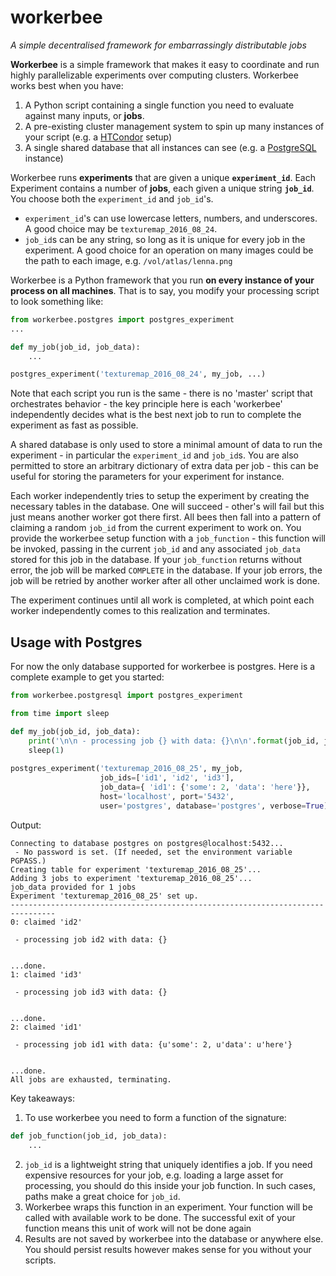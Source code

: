workerbee
=========

*A simple decentralised framework for embarrassingly distributable jobs*

**Workerbee** is a simple framework that makes it easy to coordinate and run highly
parallelizable experiments over computing clusters. Workerbee works best when
you have:

1. A Python script containing a single function you need to evaluate against many inputs, or **jobs**.
2. A pre-existing cluster management system to spin up many instances of your script (e.g. a [HTCondor](https://research.cs.wisc.edu/htcondor/) setup)
3. A single shared database that all instances can see (e.g. a [PostgreSQL](https://www.postgresql.org) instance)

Workerbee runs **experiments** that are given a unique **`experiment_id`**. 
Each Experiment contains a number of **jobs**, each given a unique string **`job_id`**.
You choose both the `experiment_id` and `job_id`'s. 

- `experiment_id`'s can use lowercase letters, numbers, and underscores. A good choice may be `texturemap_2016_08_24`.
- `job_id`s can be any string, so long as it is unique for every job in the experiment. 
  A good choice for an operation on many images could be the path to each image, e.g. `/vol/atlas/lenna.png`

Workerbee is a Python framework that you run **on every instance of your process on all machines**. That is to say,
you modify your processing script to look something like:
```py
from workerbee.postgres import postgres_experiment
...

def my_job(job_id, job_data):
    ...

postgres_experiment('texturemap_2016_08_24', my_job, ...)
```
Note that each script you run is the same - there is no 'master' script that orchestrates behavior - the key principle
here is each 'workerbee' independently decides what is the best next job to run to complete the experiment as fast as
possible.

A shared database is only used to store a minimal amount of data to run the
experiment - in particular the `experiment_id` and `job_id`s. You are also permitted to store an 
arbitrary dictionary of extra data per job - this can be useful for storing the parameters for your 
experiment for instance.

Each worker independently tries to setup the experiment by creating the necessary tables in the database. 
One will succeed - other's will fail but this just means another worker got there first. All bees then
fall into a pattern of claiming a random `job_id` from the current experiment to work on. You provide the workerbee
setup function with a `job_function` - this function will be invoked, passing in the current `job_id` and any associated
`job_data` stored for this job in the database. If your `job_function` returns without error, the job will be marked `COMPLETE`
in the database. If your job errors, the job will be retried by another worker after all other unclaimed work is done.

The experiment continues until all work is completed, at which point each worker independently comes to this realization
and terminates.

Usage with Postgres
-------------------

For now the only database supported for workerbee is postgres. Here is a complete example to get you started:

```py
from workerbee.postgresql import postgres_experiment

from time import sleep

def my_job(job_id, job_data):
    print('\n\n - processing job {} with data: {}\n\n'.format(job_id, job_data))
    sleep(1)
    
postgres_experiment('texturemap_2016_08_25', my_job, 
                    job_ids=['id1', 'id2', 'id3'], 
                    job_data={ 'id1': {'some': 2, 'data': 'here'}}, 
                    host='localhost', port='5432', 
                    user='postgres', database='postgres', verbose=True)
```
Output:
```
Connecting to database postgres on postgres@localhost:5432...
 - No password is set. (If needed, set the environment variable PGPASS.)
Creating table for experiment 'texturemap_2016_08_25'...
Adding 3 jobs to experiment 'texturemap_2016_08_25'...
job_data provided for 1 jobs
Experiment 'texturemap_2016_08_25' set up.
--------------------------------------------------------------------------------
0: claimed 'id2'

 - processing job id2 with data: {}


...done.
1: claimed 'id3'

 - processing job id3 with data: {}


...done.
2: claimed 'id1'

 - processing job id1 with data: {u'some': 2, u'data': u'here'}


...done.
All jobs are exhausted, terminating.
```
Key takeaways:

1. To use workerbee you need to form a function of the signature:
```py
def job_function(job_id, job_data):
    ...
```
2. `job_id` is a lightweight string that uniquely identifies a job. If you need expensive resources for your job, 
e.g. loading a large asset for processing, you should do this inside your job function. In such cases, paths make a great
choice for `job_id`.
3. Workerbee wraps this function in an experiment. Your function will be called with available work to be done. The successful exit of your function means this unit of work will not be done again
4. Results are not saved by workerbee into the database or anywhere else. You should persist results however makes sense for you without your scripts.

